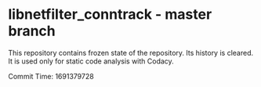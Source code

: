 # libnetfilter_conntrack - master branch

This repository contains frozen state of the repository.
Its history is cleared. It is used only for static code
analysis with Codacy.

Commit Time: 1691379728